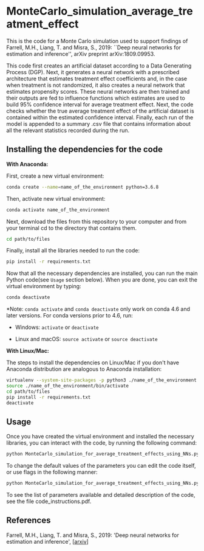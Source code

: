 # MonteCarlo_simulation_average_treatment_effect

This is the code for a Monte Carlo simulation used to support findings of Farrell, M.H., Liang, T. and Misra, S., 2019: ``Deep neural networks for estimation and inference'', arXiv preprint arXiv:1809.09953.

This code first creates an artificial dataset according to a Data Generating Process (DGP). Next, it generates a neural network with a prescribed architecture that estimates treatment effect coefficients and, in the case when treatment is not randomized, it also creates a neural network that estimates propensity scores. These neural networks are then trained and their outputs are fed to influence functions which estimates are used to build 95% confidence interval for average treatment effect. Next, the code checks whether the true average treatment effect of the artificial dataset is contained within the estimated confidence interval. Finally, each run of the model is appended to a summary .csv file that contains information about all the relevant statistics recorded during the run.

## Installing the dependencies for the code

**With Anaconda:**

First, create a new virtual environment:
```sh
conda create --name=name_of_the_environment python=3.6.8
```
Then, activate new virtual environment:
```sh
conda activate name_of_the_environment
```
Next, download the files from this repository to your computer and from your terminal cd to the directory that contains them.
```sh
cd path/to/files
```
Finally, install all the libraries needed to run the code:
```sh
pip install -r requirements.txt
```
Now that all the necessary dependencies are installed, you can run the main Python code(see `Usage` section below).
When you are done, you can exit the virtual environment by typing:
```sh
conda deactivate
```
*Note:
`conda activate` and `conda deactivate` only work on conda 4.6 and later versions. For conda versions prior to 4.6, run:

 * Windows: `activate` or `deactivate`

 * Linux and macOS: `source activate` or `source deactivate`  

**With Linux/Mac:**

The steps to install the dependencies on Linux/Mac if you don't have Anaconda distribution are analogous to Anaconda installation:
```sh
virtualenv --system-site-packages -p python3 ./name_of_the_environment
source ./name_of_the_environment/bin/activate
cd path/to/files
pip install -r requirements.txt
deactivate
```

## Usage
Once you have created the virtual environment and installed the necessary libraries, you can interact with the code, by running the following command:

```sh
python MonteCarlo_simulation_for_average_treatment_effects_using_NNs.py
```
To change the default values of the parameters you can edit the code itself, or use flags in the following manner: 
```sh
python MonteCarlo_simulation_for_average_treatment_effects_using_NNs.py --nconsumer_characteristics=100 --update=True --model=simple
```
To see the list of parameters available and detailed description of the code, see the file code_instructions.pdf. 

## References

Farrell, M.H., Liang, T. and Misra, S., 2019:
'Deep neural networks for estimation and inference', [<a href="https://arxiv.org/pdf/1809.09953.pdf">arxiv</a>]
